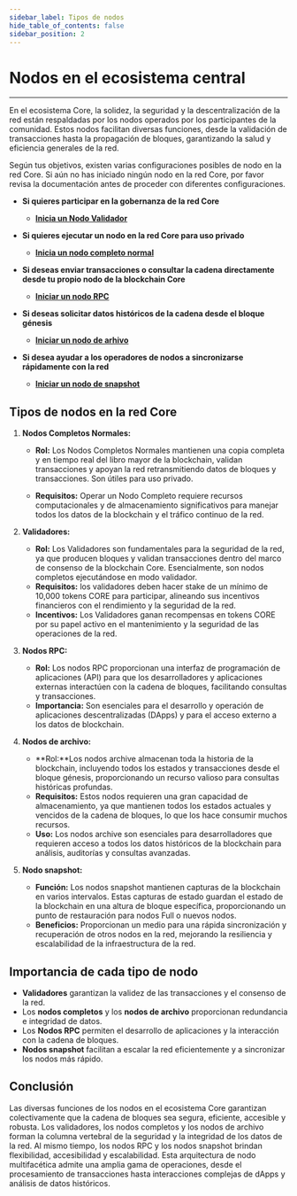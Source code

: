 ```yaml
---
sidebar_label: Tipos de nodos
hide_table_of_contents: false
sidebar_position: 2
---
```


# Nodos en el ecosistema central

---

En el ecosistema Core, la solidez, la seguridad y la descentralización de la red están respaldadas por los nodos operados por los participantes de la comunidad. Estos nodos facilitan diversas funciones, desde la validación de transacciones hasta la propagación de bloques, garantizando la salud y eficiencia generales de la red.

Según tus objetivos, existen varias configuraciones posibles de nodo en la red Core. Si aún no has iniciado ningún nodo en la red Core, por favor revisa la documentación antes de proceder con diferentes configuraciones.

- **Si quieres participar en la gobernanza de la red Core**

    - [**Inicia un Nodo Validador**](./config/validator-node-config.md)

- **Si quieres ejecutar un nodo en la red Core para uso privado**
    - [**Inicia un nodo completo normal**](./config/full-node.md)

- **Si deseas enviar transacciones o consultar la cadena directamente desde tu propio nodo de la blockchain Core**

    - [**Iniciar un nodo RPC**](./config/rpc-node-config.md)

- **Si deseas solicitar datos históricos de la cadena desde el bloque génesis**

    - [**Iniciar un nodo de arhivo**](./config/archive-node-config.md)

- **Si desea ayudar a los operadores de nodos a sincronizarse rápidamente con la red**

    - [**Iniciar un nodo de snapshot**](./config/snapshot-node-config.md)

## Tipos de nodos en la red Core

1. **Nodos Completos Normales:**
    - **Rol:** Los Nodos Completos Normales mantienen una copia completa y en tiempo real del libro mayor de la blockchain, validan transacciones y apoyan la red retransmitiendo datos de bloques y transacciones. Son útiles para uso privado.

    - **Requisitos:** Operar un Nodo Completo requiere recursos computacionales y de almacenamiento significativos para manejar todos los datos de la blockchain y el tráfico continuo de la red.

2. **Validadores:**
    - **Rol:** Los Validadores son fundamentales para la seguridad de la red, ya que producen bloques y validan transacciones dentro del marco de consenso de la blockchain Core. Esencialmente, son nodos completos ejecutándose en modo validador.
    - **Requisitos:** los validadores deben hacer stake de un mínimo de 10,000 tokens CORE para participar, alineando sus incentivos financieros con el rendimiento y la seguridad de la red.
    - **Incentivos:** Los Validadores ganan recompensas en tokens CORE por su papel activo en el mantenimiento y la seguridad de las operaciones de la red.

3. **Nodos RPC:**
    - **Rol:** Los nodos RPC proporcionan una interfaz de programación de aplicaciones (API) para que los desarrolladores y aplicaciones externas interactúen con la cadena de bloques, facilitando consultas y transacciones.
    - **Importancia:** Son esenciales para el desarrollo y operación de aplicaciones descentralizadas (DApps) y para el acceso externo a los datos de blockchain.

4. **Nodos de archivo:**
    - **Rol:**Los nodos archive almacenan toda la historia de la blockchain, incluyendo todos los estados y transacciones desde el bloque génesis, proporcionando un recurso valioso para consultas históricas profundas.
    - **Requisitos:** Estos nodos requieren una gran capacidad de almacenamiento, ya que mantienen todos los estados actuales y vencidos de la cadena de bloques, lo que los hace consumir muchos recursos.
    - **Uso:** Los nodos archive son esenciales para desarrolladores que requieren acceso a todos los datos históricos de la blockchain para análisis, auditorías y consultas avanzadas.

5. **Nodo snapshot:**
    - **Función:** Los nodos snapshot mantienen capturas de la blockchain en varios intervalos. Estas capturas de estado guardan el estado de la blockchain en una altura de bloque específica, proporcionando un punto de restauración para nodos Full o nuevos nodos.
    - **Beneficios:** Proporcionan un medio para una rápida sincronización y recuperación de otros nodos en la red, mejorando la resiliencia y escalabilidad de la infraestructura de la red.

## Importancia de cada tipo de nodo

- **Validadores** garantizan la validez de las transacciones y el consenso de la red.
- Los **nodos completos** y los **nodos de archivo** proporcionan redundancia e integridad de datos.
- Los **Nodos RPC** permiten el desarrollo de aplicaciones y la interacción con la cadena de bloques.
- **Nodos snapshot** facilitan a escalar la red eficientemente y a sincronizar los nodos más rápido.

## Conclusión

Las diversas funciones de los nodos en el ecosistema Core garantizan colectivamente que la cadena de bloques sea segura, eficiente, accesible y robusta. Los validadores, los nodos completos y los nodos de archivo forman la columna vertebral de la seguridad y la integridad de los datos de la red. Al mismo tiempo, los nodos RPC y los nodos snapshot brindan flexibilidad, accesibilidad y escalabilidad. Esta arquitectura de nodo multifacética admite una amplia gama de operaciones, desde el procesamiento de transacciones hasta interacciones complejas de dApps y análisis de datos históricos.